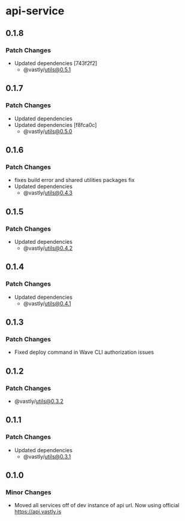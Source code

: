 # api-service

## 0.1.8

### Patch Changes

- Updated dependencies [743f2f2]
  - @vastly/utils@0.5.1

## 0.1.7

### Patch Changes

- Updated dependencies
- Updated dependencies [f8fca0c]
  - @vastly/utils@0.5.0

## 0.1.6

### Patch Changes

- fixes build error and shared utilities packages fix
- Updated dependencies
  - @vastly/utils@0.4.3

## 0.1.5

### Patch Changes

- Updated dependencies
  - @vastly/utils@0.4.2

## 0.1.4

### Patch Changes

- Updated dependencies
  - @vastly/utils@0.4.1

## 0.1.3

### Patch Changes

- Fixed deploy command in Wave CLI authorization issues

## 0.1.2

### Patch Changes

- @vastly/utils@0.3.2

## 0.1.1

### Patch Changes

- Updated dependencies
  - @vastly/utils@0.3.1

## 0.1.0

### Minor Changes

- Moved all services off of dev instance of api url. Now using official https://api.vastly.is
